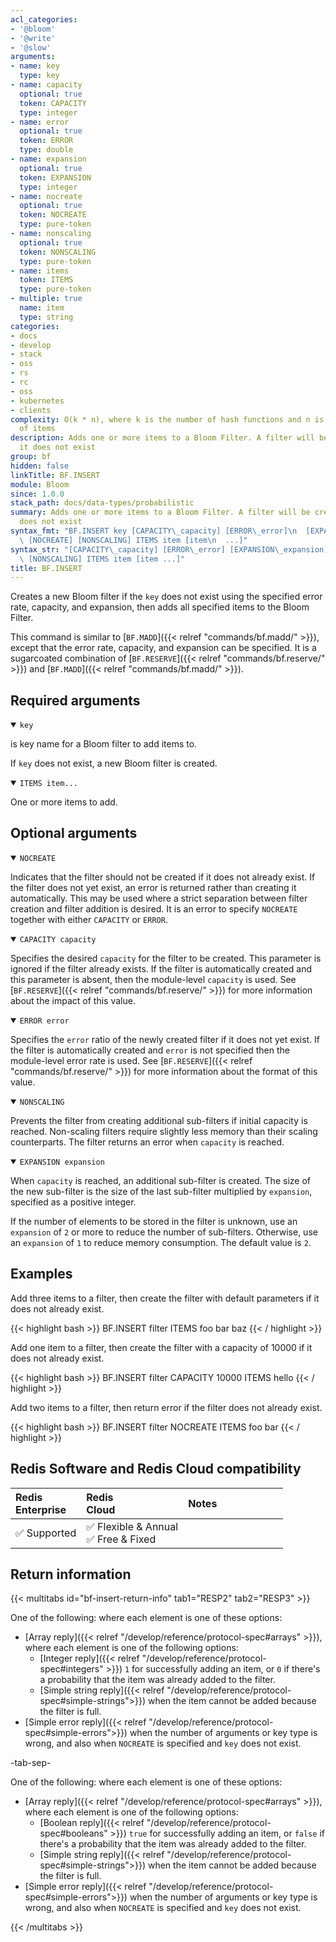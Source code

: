 ```yaml
---
acl_categories:
- '@bloom'
- '@write'
- '@slow'
arguments:
- name: key
  type: key
- name: capacity
  optional: true
  token: CAPACITY
  type: integer
- name: error
  optional: true
  token: ERROR
  type: double
- name: expansion
  optional: true
  token: EXPANSION
  type: integer
- name: nocreate
  optional: true
  token: NOCREATE
  type: pure-token
- name: nonscaling
  optional: true
  token: NONSCALING
  type: pure-token
- name: items
  token: ITEMS
  type: pure-token
- multiple: true
  name: item
  type: string
categories:
- docs
- develop
- stack
- oss
- rs
- rc
- oss
- kubernetes
- clients
complexity: O(k * n), where k is the number of hash functions and n is the number
  of items
description: Adds one or more items to a Bloom Filter. A filter will be created if
  it does not exist
group: bf
hidden: false
linkTitle: BF.INSERT
module: Bloom
since: 1.0.0
stack_path: docs/data-types/probabilistic
summary: Adds one or more items to a Bloom Filter. A filter will be created if it
  does not exist
syntax_fmt: "BF.INSERT key [CAPACITY\_capacity] [ERROR\_error]\n  [EXPANSION\_expansion]\
  \ [NOCREATE] [NONSCALING] ITEMS item [item\n  ...]"
syntax_str: "[CAPACITY\_capacity] [ERROR\_error] [EXPANSION\_expansion] [NOCREATE]\
  \ [NONSCALING] ITEMS item [item ...]"
title: BF.INSERT
---
```

Creates a new Bloom filter if the `key` does not exist using the specified error rate, capacity, and expansion, then adds all specified items to the Bloom Filter.

This command is similar to [`BF.MADD`]({{< relref "commands/bf.madd/" >}}), except that the error rate, capacity, and expansion can be specified. It is a sugarcoated combination of [`BF.RESERVE`]({{< relref "commands/bf.reserve/" >}}) and [`BF.MADD`]({{< relref "commands/bf.madd/" >}}).

## Required arguments

<details open><summary><code>key</code></summary>

is key name for a Bloom filter to add items to.

If `key` does not exist, a new Bloom filter is created.
</details>

<details open><summary><code>ITEMS item...</code></summary>

One or more items to add.
</details>

## Optional arguments

<details open><summary><code>NOCREATE</code></summary>

Indicates that the filter should not be created if it does not already exist.
If the filter does not yet exist, an error is returned rather than creating it automatically.
This may be used where a strict separation between filter creation and filter addition is desired.
It is an error to specify `NOCREATE` together with either `CAPACITY` or `ERROR`.
</details>

<details open><summary><code>CAPACITY capacity</code></summary>

Specifies the desired `capacity` for the filter to be created.
This parameter is ignored if the filter already exists.
If the filter is automatically created and this parameter is absent, then the module-level `capacity` is used.
See [`BF.RESERVE`]({{< relref "commands/bf.reserve/" >}}) for more information about the impact of this value.
</details>

<details open><summary><code>ERROR error</code></summary>
    
Specifies the `error` ratio of the newly created filter if it does not yet exist.
If the filter is automatically created and `error` is not specified then the module-level error rate is used.
See [`BF.RESERVE`]({{< relref "commands/bf.reserve/" >}}) for more information about the format of this value.
</details>

<details open><summary><code>NONSCALING</code></summary>

Prevents the filter from creating additional sub-filters if initial capacity is reached.
Non-scaling filters require slightly less memory than their scaling counterparts. The filter returns an error when `capacity` is reached.
</details>

<details open><summary><code>EXPANSION expansion</code></summary>

When `capacity` is reached, an additional sub-filter is created.
The size of the new sub-filter is the size of the last sub-filter multiplied by `expansion`, specified as a positive integer.

If the number of elements to be stored in the filter is unknown, use an `expansion` of `2` or more to reduce the number of sub-filters.
Otherwise, use an `expansion` of `1` to reduce memory consumption. The default value is `2`.
</details>

## Examples

Add three items to a filter, then create the filter with default parameters if it does not already exist.

{{< highlight bash >}}
BF.INSERT filter ITEMS foo bar baz
{{< / highlight >}}

Add one item to a filter, then create the filter with a capacity of 10000 if it does not already exist.

{{< highlight bash >}}
BF.INSERT filter CAPACITY 10000 ITEMS hello
{{< / highlight >}}

Add two items to a filter, then return error if the filter does not already exist.

{{< highlight bash >}}
BF.INSERT filter NOCREATE ITEMS foo bar
{{< / highlight >}}

## Redis Software and Redis Cloud compatibility

| Redis<br />Enterprise | Redis<br />Cloud | <span style="min-width: 9em; display: table-cell">Notes</span> |
|:----------------------|:-----------------|:------|
| <span title="Supported">&#x2705; Supported</span><br /> | <span title="Supported">&#x2705; Flexible & Annual</span><br /><span title="Supported">&#x2705; Free & Fixed</nobr></span> |  |


## Return information

{{< multitabs id="bf-insert-return-info" 
    tab1="RESP2" 
    tab2="RESP3" >}}

One of the following: where each element is one of these options:
* [Array reply]({{< relref "/develop/reference/protocol-spec#arrays" >}}), where each element is one of the following options:
  * [Integer reply]({{< relref "/develop/reference/protocol-spec#integers" >}}) `1` for successfully adding an item, or `0` if there's a probability that the item was already added to the filter.
  * [Simple string reply]({{< relref "/develop/reference/protocol-spec#simple-strings">}}) when the item cannot be added because the filter is full.
* [Simple error reply]({{< relref "/develop/reference/protocol-spec#simple-errors">}}) when the number of arguments or key type is wrong, and also when `NOCREATE` is specified and `key` does not exist.

-tab-sep-

One of the following: where each element is one of these options:
* [Array reply]({{< relref "/develop/reference/protocol-spec#arrays" >}}), where each element is one of the following options:
  * [Boolean reply]({{< relref "/develop/reference/protocol-spec#booleans" >}}) `true` for successfully adding an item, or `false` if there's a probability that the item was already added to the filter.
  * [Simple string reply]({{< relref "/develop/reference/protocol-spec#simple-strings">}}) when the item cannot be added because the filter is full.
* [Simple error reply]({{< relref "/develop/reference/protocol-spec#simple-errors">}}) when the number of arguments or key type is wrong, and also when `NOCREATE` is specified and `key` does not exist.

{{< /multitabs >}}